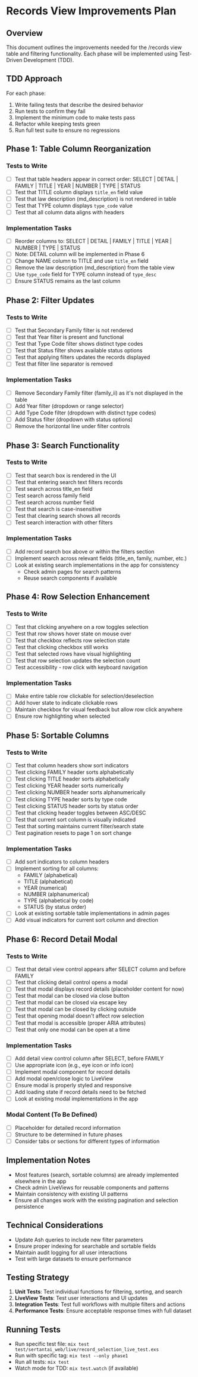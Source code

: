 # Records View Improvements Plan

## Overview
This document outlines the improvements needed for the /records view table and filtering functionality. Each phase will be implemented using Test-Driven Development (TDD).

## TDD Approach
For each phase:
1. Write failing tests that describe the desired behavior
2. Run tests to confirm they fail
3. Implement the minimum code to make tests pass
4. Refactor while keeping tests green
5. Run full test suite to ensure no regressions

## Phase 1: Table Column Reorganization

### Tests to Write
- [ ] Test that table headers appear in correct order: SELECT | DETAIL | FAMILY | TITLE | YEAR | NUMBER | TYPE | STATUS
- [ ] Test that TITLE column displays `title_en` field value
- [ ] Test that law description (md_description) is not rendered in table
- [ ] Test that TYPE column displays `type_code` value
- [ ] Test that all column data aligns with headers

### Implementation Tasks
- [ ] Reorder columns to: SELECT | DETAIL | FAMILY | TITLE | YEAR | NUMBER | TYPE | STATUS
- [ ] Note: DETAIL column will be implemented in Phase 6
- [ ] Change NAME column to TITLE and use `title_en` field
- [ ] Remove the law description (md_description) from the table view
- [ ] Use `type_code` field for TYPE column instead of `type_desc`
- [ ] Ensure STATUS remains as the last column

## Phase 2: Filter Updates

### Tests to Write
- [ ] Test that Secondary Family filter is not rendered
- [ ] Test that Year filter is present and functional
- [ ] Test that Type Code filter shows distinct type codes
- [ ] Test that Status filter shows available status options
- [ ] Test that applying filters updates the records displayed
- [ ] Test that filter line separator is removed

### Implementation Tasks
- [ ] Remove Secondary Family filter (family_ii) as it's not displayed in the table
- [ ] Add Year filter (dropdown or range selector)
- [ ] Add Type Code filter (dropdown with distinct type codes)
- [ ] Add Status filter (dropdown with status options)
- [ ] Remove the horizontal line under filter controls

## Phase 3: Search Functionality

### Tests to Write
- [ ] Test that search box is rendered in the UI
- [ ] Test that entering search text filters records
- [ ] Test search across title_en field
- [ ] Test search across family field
- [ ] Test search across number field
- [ ] Test that search is case-insensitive
- [ ] Test that clearing search shows all records
- [ ] Test search interaction with other filters

### Implementation Tasks
- [ ] Add record search box above or within the filters section
- [ ] Implement search across relevant fields (title_en, family, number, etc.)
- [ ] Look at existing search implementations in the app for consistency
  - Check admin pages for search patterns
  - Reuse search components if available

## Phase 4: Row Selection Enhancement

### Tests to Write
- [ ] Test that clicking anywhere on a row toggles selection
- [ ] Test that row shows hover state on mouse over
- [ ] Test that checkbox reflects row selection state
- [ ] Test that clicking checkbox still works
- [ ] Test that selected rows have visual highlighting
- [ ] Test that row selection updates the selection count
- [ ] Test accessibility - row click with keyboard navigation

### Implementation Tasks
- [ ] Make entire table row clickable for selection/deselection
- [ ] Add hover state to indicate clickable rows
- [ ] Maintain checkbox for visual feedback but allow row click anywhere
- [ ] Ensure row highlighting when selected

## Phase 5: Sortable Columns

### Tests to Write
- [ ] Test that column headers show sort indicators
- [ ] Test clicking FAMILY header sorts alphabetically
- [ ] Test clicking TITLE header sorts alphabetically
- [ ] Test clicking YEAR header sorts numerically
- [ ] Test clicking NUMBER header sorts alphanumerically
- [ ] Test clicking TYPE header sorts by type code
- [ ] Test clicking STATUS header sorts by status order
- [ ] Test that clicking header toggles between ASC/DESC
- [ ] Test that current sort column is visually indicated
- [ ] Test that sorting maintains current filter/search state
- [ ] Test pagination resets to page 1 on sort change

### Implementation Tasks
- [ ] Add sort indicators to column headers
- [ ] Implement sorting for all columns:
  - FAMILY (alphabetical)
  - TITLE (alphabetical)
  - YEAR (numerical)
  - NUMBER (alphanumerical)
  - TYPE (alphabetical by code)
  - STATUS (by status order)
- [ ] Look at existing sortable table implementations in admin pages
- [ ] Add visual indicators for current sort column and direction

## Phase 6: Record Detail Modal

### Tests to Write
- [ ] Test that detail view control appears after SELECT column and before FAMILY
- [ ] Test that clicking detail control opens a modal
- [ ] Test that modal displays record details (placeholder content for now)
- [ ] Test that modal can be closed via close button
- [ ] Test that modal can be closed via escape key
- [ ] Test that modal can be closed by clicking outside
- [ ] Test that opening modal doesn't affect row selection
- [ ] Test that modal is accessible (proper ARIA attributes)
- [ ] Test that only one modal can be open at a time

### Implementation Tasks
- [ ] Add detail view control column after SELECT, before FAMILY
- [ ] Use appropriate icon (e.g., eye icon or info icon)
- [ ] Implement modal component for record details
- [ ] Add modal open/close logic to LiveView
- [ ] Ensure modal is properly styled and responsive
- [ ] Add loading state if record details need to be fetched
- [ ] Look at existing modal implementations in the app

### Modal Content (To Be Defined)
- [ ] Placeholder for detailed record information
- [ ] Structure to be determined in future phases
- [ ] Consider tabs or sections for different types of information

## Implementation Notes
- Most features (search, sortable columns) are already implemented elsewhere in the app
- Check admin LiveViews for reusable components and patterns
- Maintain consistency with existing UI patterns
- Ensure all changes work with the existing pagination and selection persistence

## Technical Considerations
- Update Ash queries to include new filter parameters
- Ensure proper indexing for searchable and sortable fields
- Maintain audit logging for all user interactions
- Test with large datasets to ensure performance

## Testing Strategy
1. **Unit Tests**: Test individual functions for filtering, sorting, and search
2. **LiveView Tests**: Test user interactions and UI updates
3. **Integration Tests**: Test full workflows with multiple filters and actions
4. **Performance Tests**: Ensure acceptable response times with full dataset

## Running Tests
- Run specific test file: `mix test test/sertantai_web/live/record_selection_live_test.exs`
- Run with specific tag: `mix test --only phase1`
- Run all tests: `mix test`
- Watch mode for TDD: `mix test.watch` (if available)